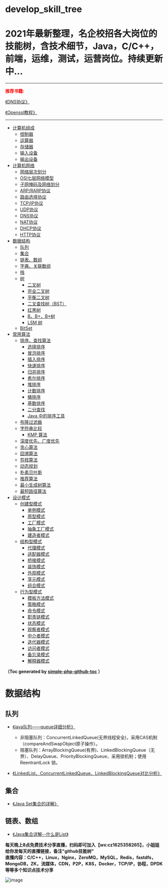 # develop_skill_tree
<h1>2021年最新整理，名企校招各大岗位的技能树，含技术细节，Java，C/C++，前端，运维，测试，运营岗位。持续更新中...</h1>

-----------

<b style="color:red">推荐书籍:</b> 
<br/>
<p> <a href="https://study.0voice.com/document/dns/">《DNS协议》</a> </p>
<p> <a href="https://study.0voice.com/document/openssl/">《Openssl教程》</a> </p>
<hr/>

* [计算机组成](https://github.com/0voice/develop_skill_tree/tree-save/README.md#计算机组成)
	* [控制器](https://github.com/0voice/develop_skill_tree/tree-save/README.md#控制器)
	* [运算器](https://github.com/0voice/develop_skill_tree/tree-save/README.md#运算器)
	* [存储器](https://github.com/0voice/develop_skill_tree/tree-save/README.md#存储器)
	* [输入设备](https://github.com/0voice/develop_skill_tree/tree-save/README.md#输入设备)
	* [输出设备](https://github.com/0voice/develop_skill_tree/tree-save/README.md#输出设备)
* [计算机网络](https://github.com/0voice/develop_skill_tree/tree-save/README.md#计算机网络)
	* [网络层次划分](https://github.com/0voice/develop_skill_tree/tree-save/README.md#网络层次划分)
	* [OSI七层网络模型](https://github.com/0voice/develop_skill_tree/tree-save/README.md#OSI七层网络模型)
	* [子网掩码及网络划分](https://github.com/0voice/develop_skill_tree/tree-save/README.md#子网掩码及网络划分)
	* [ARP/RARP协议](https://github.com/0voice/develop_skill_tree/tree-save/README.md#ARP/RARP协议)
	* [路由选择协议](https://github.com/0voice/develop_skill_tree/tree-save/README.md#路由选择协议)
	* [TCP/IP协议](https://github.com/0voice/develop_skill_tree/tree-save/README.md#TCP/IP协议)
	* [UDP协议](https://github.com/0voice/develop_skill_tree/tree-save/README.md#UDP协议)
	* [DNS协议](https://github.com/0voice/develop_skill_tree/tree-save/README.md#DNS协议)
	* [NAT协议](https://github.com/0voice/develop_skill_tree/tree-save/README.md#NAT协议)
	* [DHCP协议](https://github.com/0voice/develop_skill_tree/tree-save/README.md#DHCP协议)
	* [HTTP协议](https://github.com/0voice/develop_skill_tree/tree-save/README.md#HTTP协议)
* [数据结构](https://github.com/0voice/develop_skill_tree/tree-save/README.md#数据结构)
	* [队列](https://github.com/0voice/develop_skill_tree/tree-save/README.md#队列)
	* [集合](https://github.com/0voice/develop_skill_tree/tree-save/README.md#集合)
	* [链表、数组](https://github.com/0voice/develop_skill_tree/tree-save/README.md#链表数组)
	* [字典、关联数组](https://github.com/0voice/develop_skill_tree/tree-save/README.md#字典关联数组)
	* [栈](https://github.com/0voice/develop_skill_tree/tree-save/README.md#栈)
	* [树](https://github.com/0voice/develop_skill_tree/tree-save/README.md#树)
		* [二叉树](https://github.com/0voice/develop_skill_tree/tree-save/README.md#二叉树)
		* [完全二叉树](https://github.com/0voice/develop_skill_tree/tree-save/README.md#完全二叉树)
		* [平衡二叉树](https://github.com/0voice/develop_skill_tree/tree-save/README.md#平衡二叉树)
		* [二叉查找树（BST）](https://github.com/0voice/develop_skill_tree/tree-save/README.md#二叉查找树bst)
		* [红黑树](https://github.com/0voice/develop_skill_tree/tree-save/README.md#红黑树)
		* [B，B+，B*树](https://github.com/0voice/develop_skill_tree/tree-save/README.md#b-bb树)
		* [LSM 树](https://github.com/0voice/develop_skill_tree/tree-save/README.md#lsm-树)
	* [BitSet](https://github.com/0voice/develop_skill_tree/tree-save/README.md#bitset)
* [常用算法](https://github.com/0voice/develop_skill_tree/tree-save/README.md#常用算法)
	* [排序、查找算法](https://github.com/0voice/develop_skill_tree/tree-save/README.md#排序查找算法)
		* [选择排序](https://github.com/0voice/develop_skill_tree/tree-save/README.md#选择排序)
		* [冒泡排序](https://github.com/0voice/develop_skill_tree/tree-save/README.md#冒泡排序)
		* [插入排序](https://github.com/0voice/develop_skill_tree/tree-save/README.md#插入排序)
		* [快速排序](https://github.com/0voice/develop_skill_tree/tree-save/README.md#快速排序)
		* [归并排序](https://github.com/0voice/develop_skill_tree/tree-save/README.md#归并排序)
		* [希尔排序](https://github.com/0voice/develop_skill_tree/tree-save/README.md#希尔排序)
		* [堆排序](https://github.com/0voice/develop_skill_tree/tree-save/README.md#堆排序)
		* [计数排序](https://github.com/0voice/develop_skill_tree/tree-save/README.md#计数排序)
		* [桶排序](https://github.com/0voice/develop_skill_tree/tree-save/README.md#桶排序)
		* [基数排序](https://github.com/0voice/develop_skill_tree/tree-save/README.md#基数排序)
		* [二分查找](https://github.com/0voice/develop_skill_tree/tree-save/README.md#二分查找)
		* [Java 中的排序工具](https://github.com/0voice/develop_skill_tree/tree-save/README.md#java-中的排序工具)
	* [布隆过滤器](https://github.com/0voice/develop_skill_tree/tree-save/README.md#布隆过滤器)
	* [字符串比较](https://github.com/0voice/develop_skill_tree/tree-save/README.md#字符串比较)
		* [KMP 算法](https://github.com/0voice/develop_skill_tree/tree-save/README.md#kmp-算法)
	* [深度优先、广度优先](https://github.com/0voice/develop_skill_tree/tree-save/README.md#深度优先广度优先)
	* [贪心算法](https://github.com/0voice/develop_skill_tree/tree-save/README.md#贪心算法)
	* [回溯算法](https://github.com/0voice/develop_skill_tree/tree-save/README.md#回溯算法)
	* [剪枝算法](https://github.com/0voice/develop_skill_tree/tree-save/README.md#剪枝算法)
	* [动态规划](https://github.com/0voice/develop_skill_tree/tree-save/README.md#动态规划)
	* [朴素贝叶斯](https://github.com/0voice/develop_skill_tree/tree-save/README.md#朴素贝叶斯)
	* [推荐算法](https://github.com/0voice/develop_skill_tree/tree-save/README.md#推荐算法)
	* [最小生成树算法](https://github.com/0voice/develop_skill_tree/tree-save/README.md#最小生成树算法)
	* [最短路径算法](https://github.com/0voice/develop_skill_tree/tree-save/README.md#最短路径算法)
* [设计模式](https://github.com/0voice/develop_skill_tree/tree-save/README.md#设计模式)
	* [创建型模式](https://github.com/0voice/develop_skill_tree/tree-save/README.md#队列)
		* [单例模式](https://github.com/0voice/develop_skill_tree/tree-save/README.md#单例模式)
		* [原型模式](https://github.com/0voice/develop_skill_tree/tree-save/README.md#原型模式)
		* [工厂模式](https://github.com/0voice/develop_skill_tree/tree-save/README.md#工厂模式)
		* [抽象工厂模式](https://github.com/0voice/develop_skill_tree/tree-save/README.md#抽象工厂模式)
		* [建造者模式](https://github.com/0voice/develop_skill_tree/tree-save/README.md#建造者模式)
	* [结构型模式](https://github.com/0voice/develop_skill_tree/tree-save/README.md#结构型模式)
		* [代理模式](https://github.com/0voice/develop_skill_tree/tree-save/README.md#代理模式)
		* [适配器模式](https://github.com/0voice/develop_skill_tree/tree-save/README.md#适配器模式)
		* [桥接模式](https://github.com/0voice/develop_skill_tree/tree-save/README.md#桥接模式)
		* [装饰模式](https://github.com/0voice/develop_skill_tree/tree-save/README.md#装饰模式)
		* [外观模式](https://github.com/0voice/develop_skill_tree/tree-save/README.md#外观模式)
		* [享元模式](https://github.com/0voice/develop_skill_tree/tree-save/README.md#享元模式)
		* [组合模式](https://github.com/0voice/develop_skill_tree/tree-save/README.md#组合模式)
	* [行为型模式](https://github.com/0voice/develop_skill_tree/tree-save/README.md#行为型模式)
		* [模板方法模式](https://github.com/0voice/develop_skill_tree/tree-save/README.md#模板方法模式)
		* [策略模式](https://github.com/0voice/develop_skill_tree/tree-save/README.md#策略模式)
		* [命令模式](https://github.com/0voice/develop_skill_tree/tree-save/README.md#命令模式)
		* [职责链模式](https://github.com/0voice/develop_skill_tree/tree-save/README.md#职责链模式)
		* [状态模式](https://github.com/0voice/develop_skill_tree/tree-save/README.md#状态模式)
		* [观察者模式](https://github.com/0voice/develop_skill_tree/tree-save/README.md#观察者模式)
		* [中介者模式](https://github.com/0voice/develop_skill_tree/tree-save/README.md#中介者模式)
		* [迭代器模式](https://github.com/0voice/develop_skill_tree/tree-save/README.md#迭代器模式)
		* [访问者模式](https://github.com/0voice/develop_skill_tree/tree-save/README.md#访问者模式)
		* [备忘录模式](https://github.com/0voice/develop_skill_tree/tree-save/README.md#备忘录模式)
		* [解释器模式](https://github.com/0voice/develop_skill_tree/tree-save/README.md#解释器模式)


**（Toc generated by [simple-php-github-toc](https://github.com/xingshaocheng/simple-php-github-toc) ）**

# 数据结构

## 队列
* [《java队列——queue详细分析》](https://www.cnblogs.com/lemon-flm/p/7877898.html)
	* 非阻塞队列：ConcurrentLinkedQueue(无界线程安全)，采用CAS机制（compareAndSwapObject原子操作）。
	* 阻塞队列：ArrayBlockingQueue(有界)、LinkedBlockingQueue（无界）、DelayQueue、PriorityBlockingQueue，采用锁机制；使用 ReentrantLock 锁。

* [《LinkedList、ConcurrentLinkedQueue、LinkedBlockingQueue对比分析》](https://www.cnblogs.com/mantu/p/5802393.html)

## 集合
* [《Java Set集合的详解》](https://blog.csdn.net/qq_33642117/article/details/52040345)

## 链表、数组
* [《Java集合详解--什么是List》](https://blog.csdn.net/wz249863091/article/details/52853360)





**每天晚上8点免费技术分享直播，扫码即可加入【wx:cz1625358265】，小姐姐给你发每天的直播链接，备注"<span>github技能树</span>"**<br/>
**直播内容：C/C++，Linux，Nginx，ZeroMQ，MySQL，Redis，fastdfs，MongoDB，ZK，流媒体，CDN，P2P，K8S，Docker，TCP/IP，协程，DPDK等等多个知识点技术分享**

![image](https://www.0voice.com/uiwebsite/img/barcode/cz.jpg)
